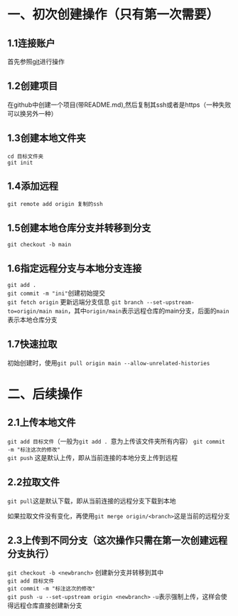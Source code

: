 # 一、初次创建操作（只有第一次需要）
## 1.1连接账户
首先参照[git](https://github.com/heavenbo/Linux/blob/main/git.md)进行操作
## 1.2创建项目
在github中创建一个项目(带README.md),然后复制其ssh或者是https（一种失败可以换另外一种）
## 1.3创建本地文件夹
`cd 目标文件夹`  
`git init`  
## 1.4添加远程
`git remote add origin 复制的ssh`
## 1.5创建本地仓库分支并转移到分支
`git checkout -b main`
## 1.6指定远程分支与本地分支连接
`git add .`  
`git commit -m "ini"`创建初始提交  
`git fetch origin` 更新远端分支信息
`git branch --set-upstream-to=origin/main main`，其中`origin/main`表示远程仓库的main分支，后面的`main`表示本地仓库分支
## 1.7快速拉取
初始创建时，使用`git pull origin main --allow-unrelated-histories`
# 二、后续操作
## 2.1上传本地文件
`git add 目标文件`（一般为`git add . `意为上传该文件夹所有内容）
`git commit -m "标注这次的修改"`  
`git push`  这是默认上传，即从当前连接的本地分支上传到远程
## 2.2拉取文件
`git pull`这是默认下载，即从当前连接的远程分支下载到本地

如果拉取文件没有变化，再使用`git merge origin/<branch>`这是当前的远程分支
## 2.3上传到不同分支（这次操作只需在第一次创建远程分支执行）
`git checkout -b <newbranch>` 创建新分支并转移到其中  
`git add 目标文件`  
`git commit -m "标注这次的修改"`  
`git push -u --set-upstream origin <newbranch>` `-u`表示强制上传，这样会使得远程仓库直接创建新分支  
 
